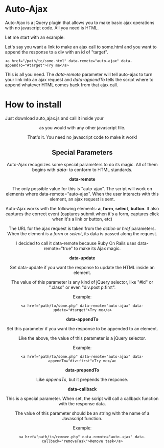 # Auto-Ajax

Auto-Ajax is a jQuery plugin that allows you to make basic ajax operations with no javascript code. All you need is HTML.

Let me start with an example:

Let's say you want a link to make an ajax call to some.html and you want to append the response to a div with an id of "target".

    <a href="/path/to/some.html" data-remote="auto-ajax" data-appendTo="#target">Try me</a>

This is all you need. The _data-remote_ parameter will tell auto-ajax to turn your link into an ajax request and _data-appendTo_ tells the script where to append whatever HTML comes back from that ajax call.

# How to install

Just download auto_ajax.js and call it inside your <header> as you would with any other javascript file.

That's it. You need no javascript code to make it work!

## Special Parameters

Auto-Ajax recognizes some special parameters to do its magic. All of them begins with _data-_ to conform to HTML standards.

**data-remote**

The only possible value for this is "auto-ajax". The script will work on elements where data-remote="auto-ajax". When the user interacts with this element, an ajax request is sent.

Auto-Ajax works with the following elements: **a**, **form**, **select**, **button**. It also captures the correct event (captures submit when it's a form, captures click when it's a link or button, etc)

The URL for the ajax request is taken from the _action_ or _href_ parameters. When the element is a _form_ or _select_, its data is passed along the request.

I decided to call it data-remote because Ruby On Rails uses data-remote="true" to make its Ajax magic.

**data-update**

Set data-update if you want the response to update the HTML inside an element. 

The value of this parameter is any kind of jQuery selector, like "#id" or ".class" or even "div.post p:first".

Example:

    <a href="path/to/some.php" data-remote="auto-ajax" data-update="#target">Try me</a>

**data-appendTo**

Set this parameter if you want the response to be appended to an element.

Like the above, the value of this parameter is a jQuery selector.

Example:

    <a href="path/to/some.php" data-remote="auto-ajax" data-appendTo="div:first">Try me</a>

**data-prependTo**

Like _appendTo_, but it prepends the response.

**data-callback**

This is a special parameter. When set, the script will call a callback function with the response data.

The value of this parameter should be an string with the name of a Javascript function.

Example:

    <a href="path/to/remove.php" data-remote="auto-ajax" data-callback="removeTask">Remove task</a>